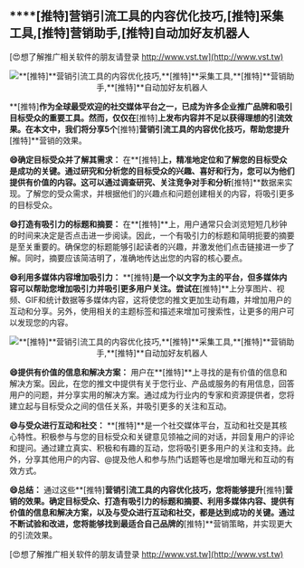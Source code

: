 ## ****[推特]**营销引流工具的内容优化技巧,**[推特]**采集工具,**[推特]**营销助手,**[推特]**自动加好友机器人**

[😍想了解推广相关软件的朋友请登录 http://www.vst.tw](http://www.vst.tw)

 <center><img src="https://vst.tw/MP4/tuiguang/png/4.png" alt="**[推特]**营销引流工具的内容优化技巧,**[推特]**采集工具,**[推特]**营销助手,**[推特]**自动加好友机器人"></center>

**[推特]**作为全球最受欢迎的社交媒体平台之一，已成为许多企业推广品牌和吸引目标受众的重要工具。然而，仅仅在**[推特]**上发布内容并不足以获得理想的引流效果。在本文中，我们将分享5个**[推特]**营销引流工具的内容优化技巧，帮助您提升**[推特]**营销的效果。

**😄确定目标受众并了解其需求：**
在**[推特]**上，精准地定位和了解您的目标受众是成功的关键。通过研究和分析您的目标受众的兴趣、喜好和行为，您可以为他们提供有价值的内容。这可以通过调查研究、关注竞争对手和分析**[推特]**数据来实现。了解您的受众需求，并根据他们的兴趣点和问题创建相关的内容，将吸引更多的目标受众。

**😄打造有吸引力的标题和摘要：**
在**[推特]**上，用户通常只会浏览短短几秒钟的时间来决定是否点击进一步阅读。因此，一个有吸引力的标题和简明扼要的摘要是至关重要的。确保您的标题能够引起读者的兴趣，并激发他们点击链接进一步了解。同时，摘要应该简洁明了，准确地传达出您的内容的核心要点。

**😄利用多媒体内容增加吸引力：**
**[推特]**是一个以文字为主的平台，但多媒体内容可以帮助您增加吸引力并吸引更多用户关注。尝试在**[推特]**上分享图片、视频、GIF和统计数据等多媒体内容，这将使您的推文更加生动有趣，并增加用户的互动和分享。另外，使用相关的主题标签和描述来增加可搜索性，让更多的用户可以发现您的内容。

 <center><img src="https://vst.tw/MP4/tuiguang/png/1.png" alt="**[推特]**营销引流工具的内容优化技巧,**[推特]**采集工具,**[推特]**营销助手,**[推特]**自动加好友机器人"></center>

**😄提供有价值的信息和解决方案：**
用户在**[推特]**上寻找的是有价值的信息和解决方案。因此，在您的推文中提供有关于您行业、产品或服务的有用信息，回答用户的问题，并分享实用的解决方案。通过成为行业内的专家和资源提供者，您将建立起与目标受众之间的信任关系，并吸引更多的关注和互动。

**😄与受众进行互动和社交：**
**[推特]**是一个社交媒体平台，互动和社交是其核心特性。积极参与与您的目标受众和关键意见领袖之间的对话，并回复用户的评论和提问。通过建立真实、积极和有趣的互动，您将吸引更多用户的关注和支持。此外，分享其他用户的内容、@提及他人和参与热门话题等也是增加曝光和互动的有效方式。

**😄总结：**
通过这些**[推特]**营销引流工具的内容优化技巧，您将能够提升**[推特]**营销的效果。确定目标受众、打造有吸引力的标题和摘要、利用多媒体内容、提供有价值的信息和解决方案，以及与受众进行互动和社交，都是达到成功的关键。通过不断试验和改进，您将能够找到最适合自己品牌的**[推特]**营销策略，并实现更大的引流效果。

[😍想了解推广相关软件的朋友请登录 http://www.vst.tw](http://www.vst.tw)



